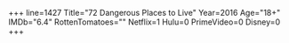 +++
line=1427
Title="72 Dangerous Places to Live"
Year=2016
Age="18+"
IMDb="6.4"
RottenTomatoes=""
Netflix=1
Hulu=0
PrimeVideo=0
Disney=0
+++

